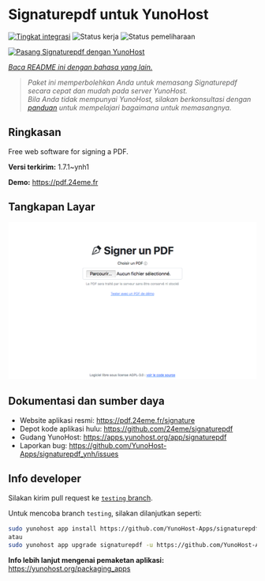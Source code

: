 <!--
N.B.: README ini dibuat secara otomatis oleh <https://github.com/YunoHost/apps/tree/master/tools/readme_generator>
Ini TIDAK boleh diedit dengan tangan.
-->

# Signaturepdf untuk YunoHost

[![Tingkat integrasi](https://dash.yunohost.org/integration/signaturepdf.svg)](https://ci-apps.yunohost.org/ci/apps/signaturepdf/) ![Status kerja](https://ci-apps.yunohost.org/ci/badges/signaturepdf.status.svg) ![Status pemeliharaan](https://ci-apps.yunohost.org/ci/badges/signaturepdf.maintain.svg)

[![Pasang Signaturepdf dengan YunoHost](https://install-app.yunohost.org/install-with-yunohost.svg)](https://install-app.yunohost.org/?app=signaturepdf)

*[Baca README ini dengan bahasa yang lain.](./ALL_README.md)*

> *Paket ini memperbolehkan Anda untuk memasang Signaturepdf secara cepat dan mudah pada server YunoHost.*  
> *Bila Anda tidak mempunyai YunoHost, silakan berkonsultasi dengan [panduan](https://yunohost.org/install) untuk mempelajari bagaimana untuk memasangnya.*

## Ringkasan

Free web software for signing a PDF.

**Versi terkirim:** 1.7.1~ynh1

**Demo:** <https://pdf.24eme.fr>

## Tangkapan Layar

![Tangkapan Layar pada Signaturepdf](./doc/screenshots/screenshot.png)

## Dokumentasi dan sumber daya

- Website aplikasi resmi: <https://pdf.24eme.fr/signature>
- Depot kode aplikasi hulu: <https://github.com/24eme/signaturepdf>
- Gudang YunoHost: <https://apps.yunohost.org/app/signaturepdf>
- Laporkan bug: <https://github.com/YunoHost-Apps/signaturepdf_ynh/issues>

## Info developer

Silakan kirim pull request ke [`testing` branch](https://github.com/YunoHost-Apps/signaturepdf_ynh/tree/testing).

Untuk mencoba branch `testing`, silakan dilanjutkan seperti:

```bash
sudo yunohost app install https://github.com/YunoHost-Apps/signaturepdf_ynh/tree/testing --debug
atau
sudo yunohost app upgrade signaturepdf -u https://github.com/YunoHost-Apps/signaturepdf_ynh/tree/testing --debug
```

**Info lebih lanjut mengenai pemaketan aplikasi:** <https://yunohost.org/packaging_apps>
